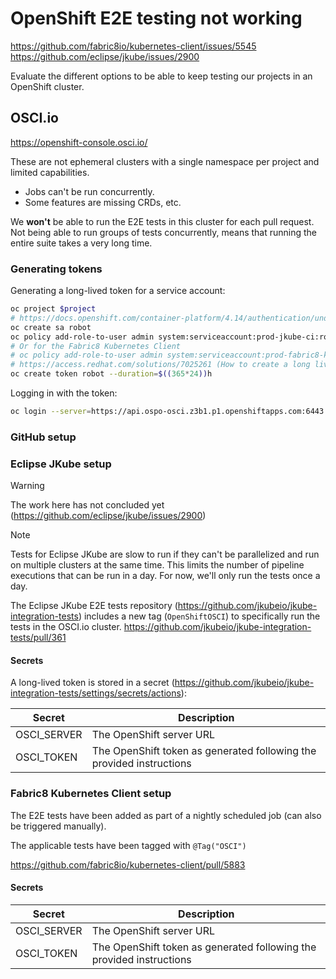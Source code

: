 # OpenShift E2E testing not working

https://github.com/fabric8io/kubernetes-client/issues/5545
https://github.com/eclipse/jkube/issues/2900

Evaluate the different options to be able to keep testing our projects in an OpenShift cluster.

## OSCI.io

https://openshift-console.osci.io/ 

These are not ephemeral clusters with a single namespace per project and limited capabilities.
- Jobs can't be run concurrently.
- Some features are missing CRDs, etc.

We **won't** be able to run the E2E tests in this cluster for each pull request.
Not being able to run groups of tests concurrently, means that running the entire suite takes a very long time.

### Generating tokens

Generating a long-lived token for a service account:
```bash
oc project $project
# https://docs.openshift.com/container-platform/4.14/authentication/understanding-and-creating-service-accounts.html
oc create sa robot
oc policy add-role-to-user admin system:serviceaccount:prod-jkube-ci:robot
# Or for the Fabric8 Kubernetes Client
# oc policy add-role-to-user admin system:serviceaccount:prod-fabric8-kubernetes-client-ci:robot
# https://access.redhat.com/solutions/7025261 (How to create a long lived service account token in RHOCP 4)
oc create token robot --duration=$((365*24))h
```

Logging in  with the token:
```bash
oc login --server=https://api.ospo-osci.z3b1.p1.openshiftapps.com:6443 --token=$token
```

### GitHub setup

### Eclipse JKube setup

> [!WARNING]
> The work here has not concluded yet (https://github.com/eclipse/jkube/issues/2900)

> [!NOTE]
> Tests for Eclipse JKube are slow to run if they can't be parallelized and run on multiple clusters at the same time.
> This limits the number of pipeline executions that can be run in a day.
> For now, we'll only run the tests once a day.

The Eclipse JKube E2E tests repository (https://github.com/jkubeio/jkube-integration-tests) includes a new tag (`OpenShiftOSCI`) to specifically run the tests in the OSCI.io cluster.
https://github.com/jkubeio/jkube-integration-tests/pull/361

#### Secrets

A long-lived token is stored in a secret (https://github.com/jkubeio/jkube-integration-tests/settings/secrets/actions):

| Secret      | Description                                                          |
|-------------|----------------------------------------------------------------------|
| OSCI_SERVER | The OpenShift server URL                                             |
| OSCI_TOKEN  | The OpenShift token as generated following the provided instructions |

### Fabric8 Kubernetes Client setup

The E2E tests have been added as part of a nightly scheduled job (can also be triggered manually).

The applicable tests have been tagged with `@Tag("OSCI")`

https://github.com/fabric8io/kubernetes-client/pull/5883


#### Secrets

| Secret      | Description                                                          |
|-------------|----------------------------------------------------------------------|
| OSCI_SERVER | The OpenShift server URL                                             |
| OSCI_TOKEN  | The OpenShift token as generated following the provided instructions |

